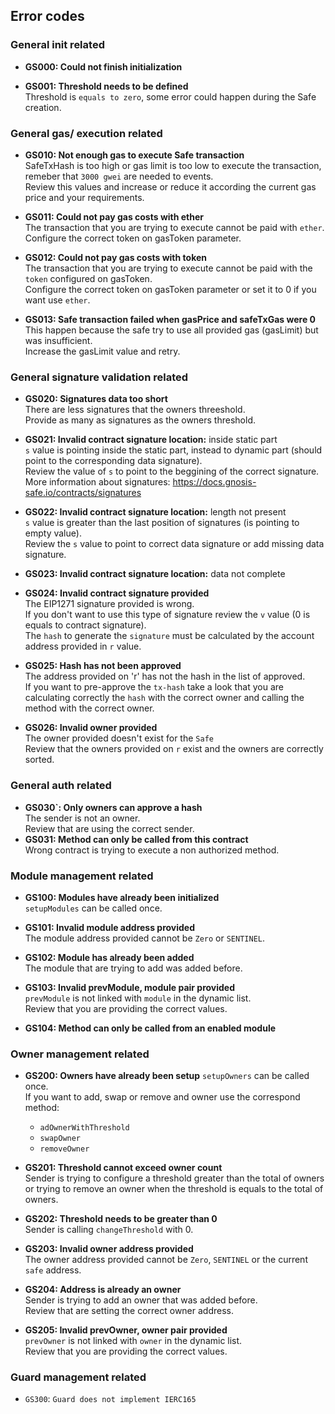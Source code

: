 ## Error codes

### General init related
- **GS000: Could not finish initialization**

- **GS001: Threshold needs to be defined**   
Threshold is `equals to zero`, some error could happen during the Safe creation.

### General gas/ execution related
- **GS010: Not enough gas to execute Safe transaction**  
SafeTxHash is too high or gas limit is too low to execute the transaction, remeber that `3000 gwei` are needed to events.  
Review this values and increase or reduce it according the current gas price and your requirements.  

- **GS011: Could not pay gas costs with ether**   
The transaction that you are trying to execute cannot be paid with `ether`.   
Configure the correct token on gasToken parameter.  

- **GS012: Could not pay gas costs with token**  
The transaction that you are trying to execute cannot be paid with the `token` configured on gasToken.   
Configure the correct token on gasToken parameter or set it to 0 if you want use `ether`.  

- **GS013: Safe transaction failed when gasPrice and safeTxGas were 0**  
This happen because the safe try to use all provided gas (gasLimit) but was insufficient.   
Increase the gasLimit value and retry.   

### General signature validation related
- **GS020: Signatures data too short**  
There are less signatures that the owners threeshold.  
Provide as many as signatures as the owners threshold.  

- **GS021: Invalid contract signature location:** inside static part  
`s` value is pointing inside the static part, instead to dynamic part (should point to the corresponding data signature).   
Review the value of `s` to point to the beggining of the correct signature.  
More information about signatures:  https://docs.gnosis-safe.io/contracts/signatures  

- **GS022: Invalid contract signature location:** length not present  
`s` value is greater than the last position of signatures (is pointing to empty value).   
Review the `s` value to point to correct data signature or add missing data signature.   
 
- **GS023: Invalid contract signature location:** data not complete  

- **GS024: Invalid contract signature provided**  
The EIP1271 signature provided is wrong.  
If you don't want to use this type of signature review the `v` value (0 is equals to contract signature).   
The `hash` to generate the `signature` must be calculated by the account address provided in `r` value.   

- **GS025: Hash has not been approved**  
The address provided on 'r' has not the hash in the list of approved.     
If you want to pre-approve the `tx-hash` take a look that you are calculating correctly the `hash` with the correct owner and calling the method with the correct owner.   

- **GS026: Invalid owner provided**   
The owner provided doesn't exist for the `Safe`   
Review that the owners provided on `r` exist and the owners are correctly sorted.  

### General auth related
- **GS030`: Only owners can approve a hash**  
The sender is not an owner.   
Review that are using the correct sender.   
- **GS031: Method can only be called from this contract**  
Wrong contract is trying to execute a non authorized method.  

### Module management related
- **GS100: Modules have already been initialized**  
`setupModules` can be called once.   

- **GS101: Invalid module address provided**  
The module address provided cannot be `Zero` or `SENTINEL`.    

- **GS102: Module has already been added**   
The module that are trying to add was added before.   

- **GS103: Invalid prevModule, module pair provided**  
`prevModule` is not linked with `module` in the dynamic list.   
Review that you are providing the correct values.  

- **GS104: Method can only be called from an enabled module** 


### Owner management related
- **GS200: Owners have already been setup** 
`setupOwners` can be called once.  
If you want to add, swap or remove and owner use the correspond method:  
    - `adOwnerWithThreshold` 
    - `swapOwner`  
    - `removeOwner`    
   
- **GS201: Threshold cannot exceed owner count**   
Sender is trying to configure a threshold greater than the total of owners or trying to remove an owner when the threshold is equals to the total of owners.   

- **GS202: Threshold needs to be greater than 0**  
Sender is calling `changeThreshold` with 0.   

- **GS203: Invalid owner address provided**  
The owner address provided cannot be `Zero`, `SENTINEL` or the current `safe` address.  

- **GS204: Address is already an owner**  
Sender is trying to add an owner that was added before.   
Review that are setting the correct owner address.  

- **GS205: Invalid prevOwner, owner pair provided**  
`prevOwner` is not linked with `owner` in the dynamic list.   
Review that you are providing the correct values. 

### Guard management related
- `GS300`: `Guard does not implement IERC165`
